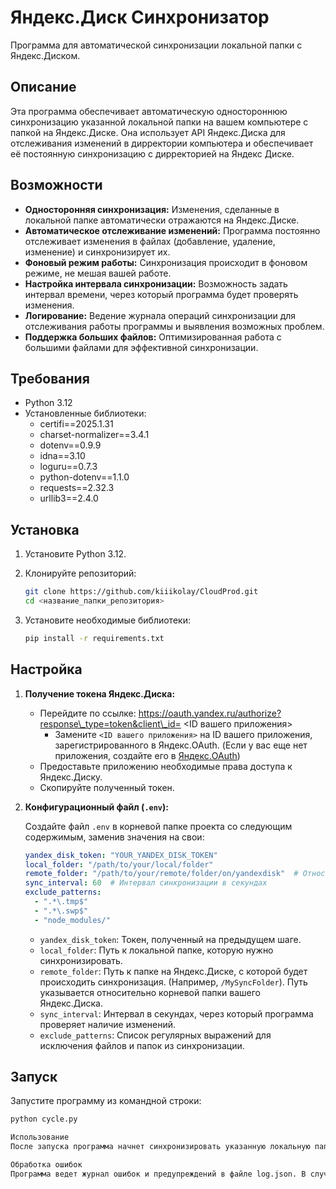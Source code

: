 # Яндекс.Диск Синхронизатор

Программа для автоматической синхронизации локальной папки с Яндекс.Диском.

## Описание

Эта программа обеспечивает автоматическую одностороннюю синхронизацию указанной локальной папки на вашем компьютере с папкой на Яндекс.Диске.
Она использует API Яндекс.Диска для отслеживания изменений в дирректории компьютера и обеспечивает её постоянную синхронизацию с дирректорией на Яндекс Диске.

## Возможности

*   **Односторонняя синхронизация:** Изменения, сделанные в локальной папке автоматически отражаются на Яндекс.Диске.
*   **Автоматическое отслеживание изменений:** Программа постоянно отслеживает изменения в файлах (добавление, удаление, изменение) и синхронизирует их.
*   **Фоновый режим работы:** Синхронизация происходит в фоновом режиме, не мешая вашей работе.
*   **Настройка интервала синхронизации:** Возможность задать интервал времени, через который программа будет проверять изменения.
*   **Логирование:**  Ведение журнала операций синхронизации для отслеживания работы программы и выявления возможных проблем.
*   **Поддержка больших файлов:** Оптимизированная работа с большими файлами для эффективной синхронизации.

## Требования

*   Python 3.12
*   Установленные библиотеки:
    *   certifi==2025.1.31
    *   charset-normalizer==3.4.1
    *   dotenv==0.9.9
    *   idna==3.10
    *   loguru==0.7.3
    *   python-dotenv==1.1.0
    *   requests==2.32.3
    *   urllib3==2.4.0

## Установка

1.  Установите Python 3.12.
2.  Клонируйте репозиторий:

    ```bash
    git clone https://github.com/kiiikolay/CloudProd.git
    cd <название_папки_репозитория>
    ```

3.  Установите необходимые библиотеки:

    ```bash
    pip install -r requirements.txt
    ```

## Настройка

1.  **Получение токена Яндекс.Диска:**

    *   Перейдите по ссылке:  https://oauth.yandex.ru/authorize?response\_type=token&client\_id= <ID вашего приложения>
        *   Замените `<ID вашего приложения>` на ID вашего приложения, зарегистрированного в Яндекс.OAuth.  (Если у вас еще нет приложения, создайте его в [Яндекс.OAuth](https://oauth.yandex.ru/))
    *   Предоставьте приложению необходимые права доступа к Яндекс.Диску.
    *   Скопируйте полученный токен.

2.  **Конфигурационный файл (`.env`):**

    Создайте файл `.env` в корневой папке проекта со следующим содержимым, заменив значения на свои:

    ```yaml
    yandex_disk_token: "YOUR_YANDEX_DISK_TOKEN"
    local_folder: "/path/to/your/local/folder"
    remote_folder: "/path/to/your/remote/folder/on/yandexdisk"  # Относительно корневой папки Яндекс.Диска
    sync_interval: 60  # Интервал синхронизации в секундах
    exclude_patterns:
      - ".*\.tmp$"
      - ".*\.swp$"
      - "node_modules/"
    ```

    *   `yandex_disk_token`:  Токен, полученный на предыдущем шаге.
    *   `local_folder`:  Путь к локальной папке, которую нужно синхронизировать.
    *   `remote_folder`:  Путь к папке на Яндекс.Диске, с которой будет происходить синхронизация.  (Например, `/MySyncFolder`).  Путь указывается относительно корневой папки вашего Яндекс.Диска.
    *   `sync_interval`: Интервал в секундах, через который программа проверяет наличие изменений.
    *   `exclude_patterns`:  Список регулярных выражений для исключения файлов и папок из синхронизации.

## Запуск

Запустите программу из командной строки:

```bash
python cycle.py

Использование
После запуска программа начнет синхронизировать указанную локальную папку с Яндекс.Диском в фоновом режиме. Вы можете изменять файлы в любой из папок, и изменения будут автоматически перенесены в другую папку в соответствии с заданным интервалом синхронизации.

Обработка ошибок
Программа ведет журнал ошибок и предупреждений в файле log.json. В случае возникновения проблем, изучите этот файл для получения дополнительной информации.
